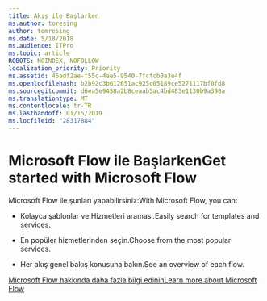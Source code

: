 ```yaml
---
title: Akış ile Başlarken
ms.author: toresing
author: tomresing
ms.date: 5/18/2018
ms.audience: ITPro
ms.topic: article
ROBOTS: NOINDEX, NOFOLLOW
localization_priority: Priority
ms.assetid: 46adf2ae-f55c-4ae5-9540-7fcfcb0a3e4f
ms.openlocfilehash: b2b92c3b612651ac925c05189ce5271117bf0fd8
ms.sourcegitcommit: d6ea5e9458a2b8ceaab3ac4bd483e1130b9a398a
ms.translationtype: MT
ms.contentlocale: tr-TR
ms.lasthandoff: 01/15/2019
ms.locfileid: "28317884"
---
```

# <a name="get-started-with-microsoft-flow"></a><span data-ttu-id="6b0a6-102">Microsoft Flow ile Başlarken</span><span class="sxs-lookup"><span data-stu-id="6b0a6-102">Get started with Microsoft Flow</span></span>

<span data-ttu-id="6b0a6-103">Microsoft Flow ile şunları yapabilirsiniz:</span><span class="sxs-lookup"><span data-stu-id="6b0a6-103">With Microsoft Flow, you can:</span></span>
  
- <span data-ttu-id="6b0a6-104">Kolayca şablonlar ve Hizmetleri araması.</span><span class="sxs-lookup"><span data-stu-id="6b0a6-104">Easily search for templates and services.</span></span>
    
- <span data-ttu-id="6b0a6-105">En popüler hizmetlerinden seçin.</span><span class="sxs-lookup"><span data-stu-id="6b0a6-105">Choose from the most popular services.</span></span>
    
- <span data-ttu-id="6b0a6-106">Her akış genel bakış konusuna bakın.</span><span class="sxs-lookup"><span data-stu-id="6b0a6-106">See an overview of each flow.</span></span>
    
[<span data-ttu-id="6b0a6-107">Microsoft Flow hakkında daha fazla bilgi edinin</span><span class="sxs-lookup"><span data-stu-id="6b0a6-107">Learn more about Microsoft Flow</span></span>](https://go.microsoft.com/fwlink/?linkid=874446)
  

